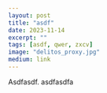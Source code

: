 ```yaml
---
layout: post
title: "asdf"
date: 2023-11-14
excerpt: ""
tags: [asdf, qwer, zxcv]
image: "delitos_proxy.jpg"
medium: link
---
```


Asdfasdf. asdfasdfa
